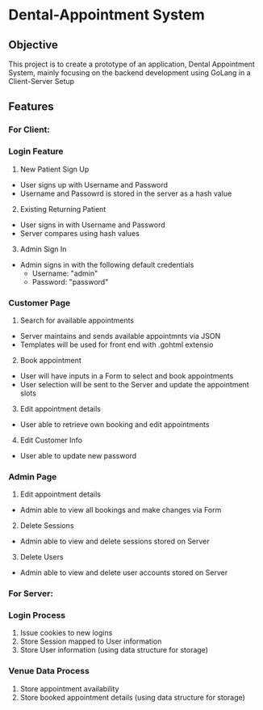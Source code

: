 # Dental-Appointment System
## Objective
This project is to create a prototype of an application, Dental Appointment System, mainly focusing on the backend development using GoLang in a Client-Server Setup
## Features
### For Client:
### Login Feature
1. New Patient Sign Up
  - User signs up with Username and Password
  - Username and Passowrd is stored in the server as a hash value
2. Existing Returning Patient
  - User signs in with Username and Password
  - Server compares using hash values
3. Admin Sign In
  - Admin signs in with the following default credentials
    - Username: "admin"
    - Password: "password"
### Customer Page
1. Search for available appointments
  - Server maintains and sends available appointmnts via JSON
  - Templates will be used for front end with .gohtml extensio
2. Book appointment
  - User will have inputs in a Form to select and book appointments
  - User selection will be sent to the Server and update the appointment slots
3. Edit appointment details
  - User able to retrieve own booking and edit appointments
4. Edit Customer Info
  - User able to update new password
### Admin Page
1. Edit appointment details
  - Admin able to view all bookings and make changes via Form
2. Delete Sessions
  - Admin able to view and delete sessions stored on Server
3. Delete Users
  - Admin able to view and delete user accounts stored on Server
### For Server:
### Login Process
1. Issue cookies to new logins
2. Store Session mapped to User information
3. Store User information (using data structure for storage)
### Venue Data Process
1. Store appointment availability
2. Store booked appointment details (using data structure for storage)


